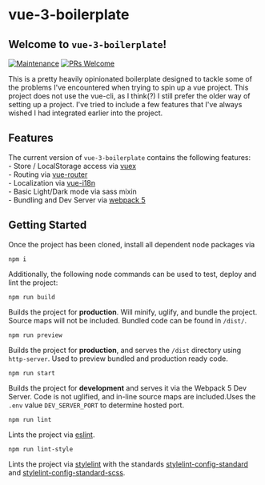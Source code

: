 # vue-3-boilerplate
## Welcome to `vue-3-boilerplate`!<br>

[![Maintenance](https://img.shields.io/badge/Maintained%3F-yes-green.svg)](https://github.com/97cider/vue-3-boilerplate/graphs/commit-activity) [![PRs Welcome](https://img.shields.io/badge/PRs-welcome-brightgreen.svg)](http://makeapullrequest.com)

This is a pretty heavily opinionated boilerplate designed to tackle some of the problems I've encountered when trying to spin up a vue project. This project does not use the vue-cli, as I think(?) I still prefer the older way of setting up a project. I've tried to include a few features that I've always wished I had integrated earlier into the project.

## Features
The current version of `vue-3-boilerplate` contains the following features:<br>
    - Store / LocalStorage access via [vuex](https://vuex.vuejs.org/)<br>
    - Routing via [vue-router](https://router.vuejs.org/)<br>
    - Localization via [vue-i18n](https://kazupon.github.io/vue-i18n/)<br>
    - Basic Light/Dark mode via sass mixin<br>
    - Bundling and Dev Server via [webpack 5](https://webpack.js.org/)<br>

## Getting Started
Once the project has been cloned, install all dependent node packages via
```
npm i
```
Additionally, the following node commands can be used to test, deploy and lint the project:
```
npm run build
```
Builds the project for **production**. Will minify, uglify, and bundle the project. Source maps will not be included. Bundled code can be found in `/dist/`.
```
npm run preview
```
Builds the project for **production**, and serves the `/dist` directory using `http-server`. Used to preview bundled and production ready code.
```
npm run start
```
Builds the project for **development** and serves it via the Webpack 5 Dev Server. Code is not uglified, and in-line source maps are included.Uses the `.env` value `DEV_SERVER_PORT` to determine hosted port.
```
npm run lint
```
Lints the project via [eslint](https://eslint.org/).
```
npm run lint-style
```
Lints the project via [stylelint](https://stylelint.io/) with the standards [stylelint-config-standard](https://www.npmjs.com/package/stylelint-config-standard) and [stylelint-config-standard-scss](https://www.npmjs.com/package/stylelint-config-standard-scss).